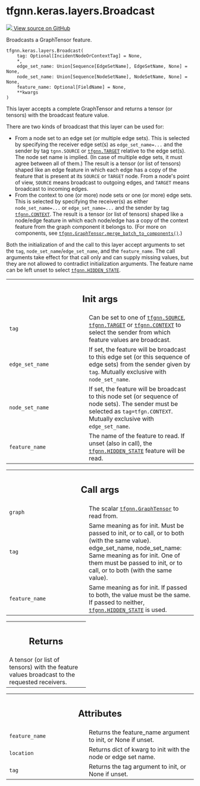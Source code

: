 # tfgnn.keras.layers.Broadcast

<!-- Insert buttons and diff -->

<a target="_blank" href="https://github.com/tensorflow/gnn/tree/master/tensorflow_gnn/keras/layers/graph_ops.py#L715-L803">
<img src="https://www.tensorflow.org/images/GitHub-Mark-32px.png" /> View source
on GitHub </a>

Broadcasts a GraphTensor feature.

<pre class="devsite-click-to-copy prettyprint lang-py tfo-signature-link">
<code>tfgnn.keras.layers.Broadcast(
    tag: Optional[IncidentNodeOrContextTag] = None,
    *,
    edge_set_name: Union[Sequence[EdgeSetName], EdgeSetName, None] = None,
    node_set_name: Union[Sequence[NodeSetName], NodeSetName, None] = None,
    feature_name: Optional[FieldName] = None,
    **kwargs
)
</code></pre>

<!-- Placeholder for "Used in" -->

This layer accepts a complete GraphTensor and returns a tensor (or tensors) with
the broadcast feature value.

There are two kinds of broadcast that this layer can be used for:

*   From a node set to an edge set (or multiple edge sets). This is selected by
    specifying the receiver edge set(s) as `edge_set_name=...` and the sender by
    tag `tgnn.SOURCE` or
    <a href="../../../tfgnn.md#TARGET"><code>tfgnn.TARGET</code></a> relative to
    the edge set(s). The node set name is implied. (In case of multiple edge
    sets, it must agree between all of them.) The result is a tensor (or list of
    tensors) shaped like an edge feature in which each edge has a copy of the
    feature that is present at its `SOURCE` or `TARGET` node. From a node's
    point of view, `SOURCE` means broadcast to outgoing edges, and `TARGET`
    means broadcast to incoming edges.
*   From the context to one (or more) node sets or one (or more) edge sets. This
    is selected by specifying the receiver(s) as either `node_set_name=...` or
    `edge_set_name=...` and the sender by tag
    <a href="../../../tfgnn.md#CONTEXT"><code>tfgnn.CONTEXT</code></a>. The
    result is a tensor (or list of tensors) shaped like a node/edge feature in
    which each node/edge has a copy of the context feature from the graph
    component it belongs to. (For more on components, see
    <a href="../../../tfgnn/GraphTensor.md#merge_batch_to_components"><code>tfgnn.GraphTensor.merge_batch_to_components()</code></a>.)

Both the initialization of and the call to this layer accept arguments to set
the `tag`, `node_set_name`/`edge_set_name`, and the `feature_name`. The call
arguments take effect for that call only and can supply missing values, but they
are not allowed to contradict initialization arguments. The feature name can be
left unset to select
<a href="../../../tfgnn.md#HIDDEN_STATE"><code>tfgnn.HIDDEN_STATE</code></a>.

<!-- Tabular view -->
 <table class="responsive fixed orange">
<colgroup><col width="214px"><col></colgroup>
<tr><th colspan="2"><h2 class="add-link">Init args</h2></th></tr>

<tr>
<td>
<code>tag</code><a id="tag"></a>
</td>
<td>
Can be set to one of <a href="../../../tfgnn.md#SOURCE"><code>tfgnn.SOURCE</code></a>, <a href="../../../tfgnn.md#TARGET"><code>tfgnn.TARGET</code></a> or <a href="../../../tfgnn.md#CONTEXT"><code>tfgnn.CONTEXT</code></a>
to select the sender from which feature values are broadcast.
</td>
</tr><tr>
<td>
<code>edge_set_name</code><a id="edge_set_name"></a>
</td>
<td>
If set, the feature will be broadcast to this edge set
(or this sequence of edge sets) from the sender given by <code>tag</code>.
Mutually exclusive with <code>node_set_name</code>.
</td>
</tr><tr>
<td>
<code>node_set_name</code><a id="node_set_name"></a>
</td>
<td>
If set, the feature will be broadcast to this node set
(or sequence of node sets). The sender must be selected as
<code>tag=tfgn.CONTEXT</code>. Mutually exclusive with <code>edge_set_name</code>.
</td>
</tr><tr>
<td>
<code>feature_name</code><a id="feature_name"></a>
</td>
<td>
The name of the feature to read. If unset (also in call),
the <a href="../../../tfgnn.md#HIDDEN_STATE"><code>tfgnn.HIDDEN_STATE</code></a> feature will be read.
</td>
</tr>
</table>

<!-- Tabular view -->
 <table class="responsive fixed orange">
<colgroup><col width="214px"><col></colgroup>
<tr><th colspan="2"><h2 class="add-link">Call args</h2></th></tr>

<tr>
<td>
<code>graph</code><a id="graph"></a>
</td>
<td>
The scalar <a href="../../../tfgnn/GraphTensor.md"><code>tfgnn.GraphTensor</code></a> to read from.
</td>
</tr><tr>
<td>
<code>tag</code><a id="tag"></a>
</td>
<td>
Same meaning as for init. Must be passed to init, or to call,
  or to both (with the same value).
edge_set_name, node_set_name: Same meaning as for init. One of them must
  be passed to init, or to call, or to both (with the same value).
</td>
</tr><tr>
<td>
<code>feature_name</code><a id="feature_name"></a>
</td>
<td>
Same meaning as for init. If passed to both, the value must
be the same. If passed to neither, <a href="../../../tfgnn.md#HIDDEN_STATE"><code>tfgnn.HIDDEN_STATE</code></a> is used.
</td>
</tr>
</table>

<!-- Tabular view -->
 <table class="responsive fixed orange">
<colgroup><col width="214px"><col></colgroup>
<tr><th colspan="2"><h2 class="add-link">Returns</h2></th></tr>
<tr class="alt">
<td colspan="2">
A tensor (or list of tensors) with the feature values broadcast to the
requested receivers.
</td>
</tr>

</table>





<!-- Tabular view -->
 <table class="responsive fixed orange">
<colgroup><col width="214px"><col></colgroup>
<tr><th colspan="2"><h2 class="add-link">Attributes</h2></th></tr>

<tr>
<td>
<code>feature_name</code><a id="feature_name"></a>
</td>
<td>
Returns the feature_name argument to init, or None if unset.
</td>
</tr><tr>
<td>
<code>location</code><a id="location"></a>
</td>
<td>
Returns dict of kwarg to init with the node or edge set name.
</td>
</tr><tr>
<td>
<code>tag</code><a id="tag"></a>
</td>
<td>
Returns the tag argument to init, or None if unset.
</td>
</tr>
</table>
